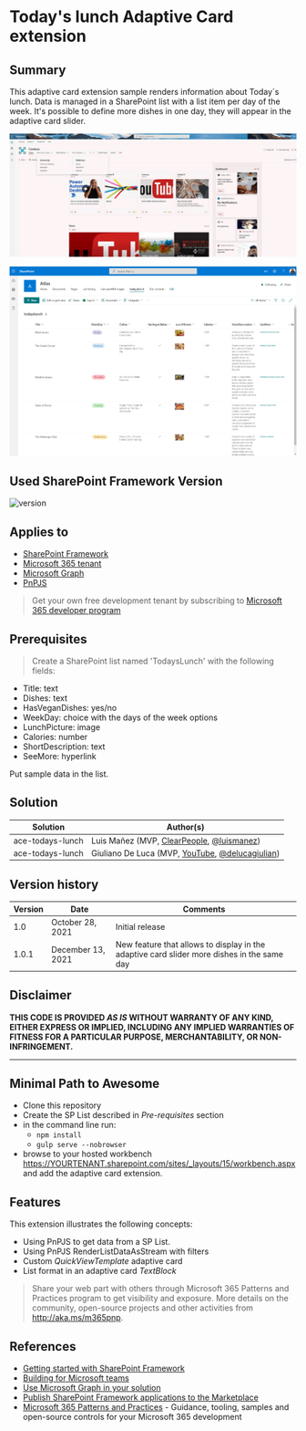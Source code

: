 # Today's lunch Adaptive Card extension

## Summary

This adaptive card extension sample renders information about Today´s lunch. Data is managed in a SharePoint list with a list item per day of the week.
It's possible to define more dishes in one day, they will appear in the adaptive card slider.

![picture of the ace in action](assets/preview.gif)

![SP List](assets/demo2.png)

## Used SharePoint Framework Version

![version](https://img.shields.io/badge/version-1.13-green.svg)

## Applies to

- [SharePoint Framework](https://aka.ms/spfx)
- [Microsoft 365 tenant](https://docs.microsoft.com/en-us/sharepoint/dev/spfx/set-up-your-developer-tenant)
- [Microsoft Graph](https://docs.microsoft.com/en-us/graph/overview)
- [PnPJS](https://pnp.github.io/pnpjs/)

> Get your own free development tenant by subscribing to [Microsoft 365 developer program](http://aka.ms/o365devprogram)

## Prerequisites

> Create a SharePoint list named 'TodaysLunch' with the following fields:

- Title: text
- Dishes: text
- HasVeganDishes: yes/no
- WeekDay: choice with the days of the week options
- LunchPicture: image
- Calories: number
- ShortDescription: text
- SeeMore: hyperlink

Put sample data in the list.

## Solution

Solution|Author(s)
--------|---------
ace-todays-lunch | Luis Mañez (MVP, [ClearPeople](http://www.clearpeople.com), [@luismanez](https://twitter.com/luismanez))
ace-todays-lunch | Giuliano De Luca (MVP, [YouTube](http://www.youtube.com/giulianodeluca), [@delucagiulian](https://twitter.com/delucagiulian))

## Version history

Version|Date|Comments
-------|----|--------
1.0|October 28, 2021|Initial release
1.0.1|December 13, 2021|New feature that allows to display in the adaptive card slider more dishes in the same day

## Disclaimer

**THIS CODE IS PROVIDED *AS IS* WITHOUT WARRANTY OF ANY KIND, EITHER EXPRESS OR IMPLIED, INCLUDING ANY IMPLIED WARRANTIES OF FITNESS FOR A PARTICULAR PURPOSE, MERCHANTABILITY, OR NON-INFRINGEMENT.**

---

## Minimal Path to Awesome

- Clone this repository
- Create the SP List described in _Pre-requisites_ section
- in the command line run:
  - `npm install`
  - `gulp serve --nobrowser`
- browse to your hosted workbench https://YOURTENANT.sharepoint.com/sites/_layouts/15/workbench.aspx and add the adaptive card extension.    


## Features

This extension illustrates the following concepts:

- Using PnPJS to get data from a SP List.
- Using PnPJS RenderListDataAsStream with filters
- Custom _QuickViewTemplate_ adaptive card
- List format in an adaptive card _TextBlock_

> Share your web part with others through Microsoft 365 Patterns and Practices program to get visibility and exposure. More details on the community, open-source projects and other activities from http://aka.ms/m365pnp.

## References

- [Getting started with SharePoint Framework](https://docs.microsoft.com/en-us/sharepoint/dev/spfx/set-up-your-developer-tenant)
- [Building for Microsoft teams](https://docs.microsoft.com/en-us/sharepoint/dev/spfx/build-for-teams-overview)
- [Use Microsoft Graph in your solution](https://docs.microsoft.com/en-us/sharepoint/dev/spfx/web-parts/get-started/using-microsoft-graph-apis)
- [Publish SharePoint Framework applications to the Marketplace](https://docs.microsoft.com/en-us/sharepoint/dev/spfx/publish-to-marketplace-overview)
- [Microsoft 365 Patterns and Practices](https://aka.ms/m365pnp) - Guidance, tooling, samples and open-source controls for your Microsoft 365 development